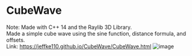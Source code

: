# CubeWave

Note: Made with C++ 14 and the Raylib 3D Library.
<br>
Made a simple cube wave using the sine function, distance formula, and offsets.
<br>
Link: https://jeffke110.github.io/CubeWave/CubeWave.html 
![image](https://github.com/jeffke110/CubeWave/assets/80783850/a252615c-cc8e-45e2-b4cd-8366b9af24e1)
